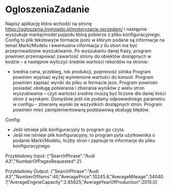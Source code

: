 # OgloszeniaZadanie
Napisz aplikację która wchodzi na stronę https://ogloszenia.trojmiasto.pl/motoryzacja-sprzedam/ i następnie wyszukuje markę/model pojazdu którą pobierze z pliku konfiguracyjnego.
Config to plik tekstowy(w formacie json) w którym podane są informacje na temat Marki/Modelu i ewentualna informacja z ilu stron ma być przeprowadzone wyszukiwanie.
Po wyszukaniu danej frazy, program powinien przemapować zawartość strony do obiektów dostępnych w kodzie – a następnie wyliczyć średnie wartości rekordów na stronie:
- średnia cena, przebieg, rok produkcji, pojemność silnika
Program powinien wypisać wyżej wymienione wartości do konsoli.
Program powinien zapisać wyniki do pliku w formacie json.
Program powinien posiadać obsługę pobierania i zbierania wyników z wielu stron wyszukiwania – czyli wartości średnie muszą być liczone dla danej ilości stron z wynikami.
Domyślnie jeśli nie podamy odpowiedniego parametru w configu - zbieramy wyniki ze wszystkich dostępnych stron.
Program powinien mieć zaimplementowaną podstawową obsługę błędów.

Config:
- Jeśli istnieje plik konfiguracyjny to program go czyta
- Jeśli nie istnieje plik konfiguracyjny, to program pyta użytkownika o podanie Marki/Modelu, liczby stron i zapisuje te informacje do pliku konfiguracyjnego.

Przykładowy Input:
{"SearchPhrase":"Audi A3","NumberOfPagesRequested":2}

Przykładowy Output:
{"SearchPhrase":"Audi A3","NumberOfItems":40,"AveragePrice":10245.6,"AverageMileage":34040.7,"AverageEngineCapacity":2.65625,"AverageYearOfProduction":2015.0}
